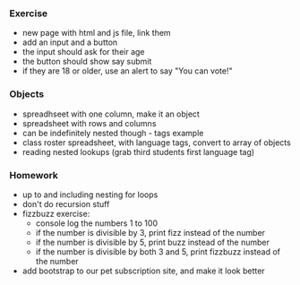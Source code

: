 ### Exercise

- new page with html and js file, link them
- add an input and a button
- the input should ask for their age
- the button should show say submit
- if they are 18 or older, use an alert to say "You can vote!"

### Objects

- spreadhseet with one column, make it an object
- spreadsheet with rows and columns
- can be indefinitely nested though - tags example
- class roster spreadsheet, with language tags, convert to array of objects
- reading nested lookups (grab third students first language tag)

### Homework

- up to and including nesting for loops
- don't do recursion stuff
- fizzbuzz exercise: 
    - console log the numbers 1 to 100
    - if the number is divisible by 3, print fizz instead of the number
    - if the number is divisible by 5, print buzz instead of the number
    - if the number is divisible by both 3 and 5, print fizzbuzz instead of the number
- add bootstrap to our pet subscription site, and make it look better

